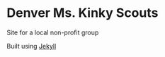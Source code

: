 # Denver Ms. Kinky Scouts

Site for a local non-profit group

Built using [Jekyll](https://jekyllrb.com/)

<!-- https://taylantatli.github.io/Moon. -->

